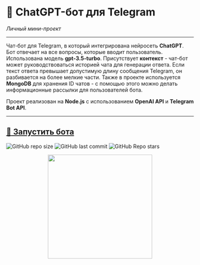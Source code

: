 # :small_orange_diamond: ChatGPT-бот для Telegram
*Личный мини-проект*
______

Чат-бот для Telegram, в который интегрирована нейросеть **ChatGPT**. Бот отвечает на все вопросы, которые вводит пользователь.
Использована модель **gpt-3.5-turbo**. Присутствует **контекст** - чат-бот может руководствоваться историей чата для генерации ответа. Если текст ответа превышает допустимую длину сообщения Telegram, он разбивается на более мелкие части. Также в проекте используется **MongoDB** для хранения ID чатов - с помощью этого можно делать информационные рассылки для пользователей бота.
    
Проект реализован на **Node.js** с использованием **OpenAI API** и **Telegram Bot API**.

______

[:link: Запустить бота](https://t.me/gpt_uzor_bot)  
------
![GitHub repo size](https://img.shields.io/github/repo-size/uzornakovre/chatgpt-tlgrm-bot?color=yellow&style=flat-square) ![GitHub last commit](https://img.shields.io/github/last-commit/uzornakovre/chatgpt-tlgrm-bot?color=blue&style=flat-square) ![GitHub Repo stars](https://img.shields.io/github/stars/uzornakovre/chatgpt-tlgrm-bot?color=pink&style=flat-square)  

<div align="center">
  <a href="https://t.me/gpt_uzor_bot" target="_blank"><img width=280 src="https://i.ibb.co/Kwm13b1/IMG-7129.jpg" /></a>
</div>
